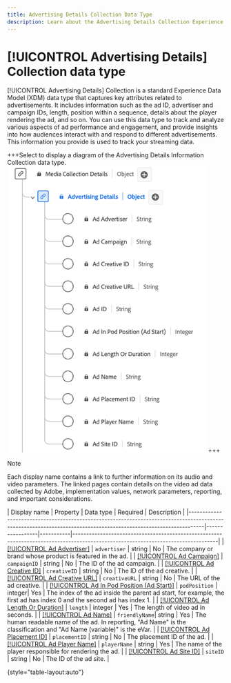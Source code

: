 ```yaml
---
title: Advertising Details Collection Data Type
description: Learn about the Advertising Details Collection Experience Data Model (XDM) data type.
---
```

# [!UICONTROL Advertising Details] Collection data type

[!UICONTROL Advertising Details] Collection is a standard Experience Data Model (XDM) data type that captures key attributes related to advertisements. It includes information such as the ad ID, advertiser and campaign IDs, length, position within a sequence, details about the player rendering the ad, and so on. You can use this data type to track and analyze various aspects of ad performance and engagement, and provide insights into how audiences interact with and respond to different advertisements. This information you provide is used to track your streaming data.

+++Select to display a diagram of the Advertising Details Information Collection data type.
![A diagram of the Advertising Details Information Collection data type.](../images/data-types/advertising-details-information-collection.png)
+++

>[!NOTE]
>
>Each display name contains a link to further information on its audio and video parameters. The linked pages contain details on the video ad data collected by Adobe, implementation values, network parameters, reporting, and important considerations. 

| Display name                                                                                                                                                    | Property        | Data type | Required | Description                                                                                                        |
|-----------------------------------------------------------------------------------------------------------------------------------------------------------------|-----------------|-----------|----------------------------------------------------------------------------------------------------------------------------------|
| [[!UICONTROL Ad Advertiser]](https://experienceleague.adobe.com/docs/media-analytics/using/implementation/variables/ad-parameters.html#advertiser)              | `advertiser`  | string    |   No     | The company or brand whose product is featured in the ad.                                             | 
| [[!UICONTROL Ad Campaign]](https://experienceleague.adobe.com/docs/media-analytics/using/implementation/variables/ad-parameters.html#campaign-id)                | `campaignID`  | string    |   No     | The ID of the ad campaign.                                                                         |
| [[!UICONTROL Ad Creative ID]](https://experienceleague.adobe.com/docs/media-analytics/using/implementation/variables/ad-parameters.html#creative-id)             | `creativeID`  | string    |   No     | The ID of the ad creative.                                                                         |
| [[!UICONTROL Ad Creative URL]](https://experienceleague.adobe.com/docs/media-analytics/using/implementation/variables/ad-parameters.html#creative-url)            | `creativeURL` | string    |   No     | The URL of the ad creative.                                                                       |
| [[!UICONTROL Ad In Pod Position (Ad Start)]](https://experienceleague.adobe.com/docs/media-analytics/using/implementation/variables/ad-parameters.html#ad-start) | `podPosition` | integer|  Yes     | The index of the ad inside the parent ad start, for example, the first ad has index 0 and the second ad has index 1. |
| [[!UICONTROL Ad Length Or Duration]](https://experienceleague.adobe.com/docs/media-analytics/using/implementation/variables/ad-parameters.html#ad-length)      | `length`      | integer   |  Yes     | The length of video ad in seconds.                                                                 |
| [[!UICONTROL Ad Name]](https://experienceleague.adobe.com/docs/media-analytics/using/implementation/variables/ad-parameters.html#ad-name)                   | `friendlyName`| string    |   Yes    | The human readable name of the ad. In reporting, "Ad Name" is the classification and "Ad Name (variable)" is the eVar. |
| [[!UICONTROL Ad Placement ID]](https://experienceleague.adobe.com/docs/media-analytics/using/implementation/variables/ad-parameters.html#placement-id)            | `placementID` | string    |   No     | The placement ID of the ad.                                                                        |
| [[!UICONTROL Ad Player Name]](https://experienceleague.adobe.com/docs/media-analytics/using/implementation/variables/ad-parameters.html#ad-player-name)             | `playerName`  | string    |  Yes     | The name of the player responsible for rendering the ad.                                       |
| [[!UICONTROL Ad Site ID]](https://experienceleague.adobe.com/docs/media-analytics/using/implementation/variables/ad-parameters.html#site-id)                 | `siteID`      | string    |   No     | The ID of the ad site.                                                                             |

{style="table-layout:auto"}

<!-- REMOVED due to absence in Ref-Impl-Schema schema:
| [!UICONTROL Ad ID]                      | `name`        | string    |   No     | The ID of the ad. Any integer and/or letter combination.                                           |
| [!UICONTROL Ad Completed]               | `isCompleted` | boolean   |   No     | Tracks whether the ad has completed.                                                                               |
| [!UICONTROL Ad Started]                 | `isStarted`   | boolean   |   No     | Tracks whether the Ad has started.                                                                                 |
| [!UICONTROL Ad Time Played]             | `timePlayed`  | integer   |   No     | The total amount of time, in seconds, spent watching the ad (that is, the number of seconds played). | 
-->

